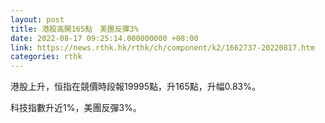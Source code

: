```yaml
---
layout: post
title: 港股高開165點　美團反彈3%
date: 2022-08-17 09:25:14.000000000 +08:00
link: https://news.rthk.hk/rthk/ch/component/k2/1662737-20220817.htm
categories: rthk
---
```


港股上升，恒指在競價時段報19995點，升165點，升幅0.83%。

科技指數升近1%，美團反彈3%。
